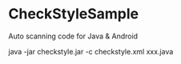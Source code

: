 # CheckStyleSample
Auto scanning code for Java &amp; Android


java -jar checkstyle.jar -c checkstyle.xml xxx.java
